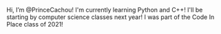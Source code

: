 Hi, I’m @PrinceCachou! I'm currently learning Python and C++! I'll be starting by computer science classes next year! I was part of the Code In Place class of 2021! 
